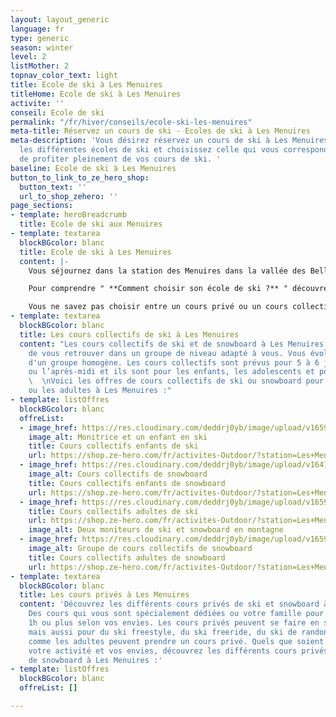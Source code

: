 ```yaml
---
layout: layout_generic
language: fr
type: generic
season: winter
level: 2
listMother: 2
topnav_color_text: light
title: Ecole de ski à Les Menuires
titleHome: Ecole de ski à Les Menuires
activite: ''
conseil: Ecole de ski
permalink: "/fr/hiver/conseils/ecole-ski-les-menuires"
meta-title: Réservez un cours de ski - Ecoles de ski à Les Menuires
meta-description: 'Vous désirez réservez un cours de ski à Les Menuires ? Découvrez
  les différentes écoles de ski et choisissez celle qui vous correspond le mieux afin
  de profiter pleinement de vos cours de ski. '
baseline: Ecole de ski à Les Menuires
button_to_link_to_ze_hero_shop:
  button_text: ''
  url_to_shop_zehero: ''
page_sections:
- template: heroBreadcrumb
  title: Ecole de ski aux Menuires
- template: textarea
  blockBGcolor: blanc
  title: Ecole de ski à Les Menuires
  content: |-
    Vous séjournez dans la station des Menuires dans la vallée des Bellevilles et vous cherchez une école de ski aux Ménuires afin de réserver un cours de ski ? Vous désirez débuter dans le ski ou le snowboard, mettre vos enfants aux ski, vous perfectionner en ski freeride ?i. Vous trouverez alors des écoles de ski au sein de la station de Val Thorens qui vous permettront de prendre des cours pour les enfants, pour les adolescents et pour les adultes.

    Pour comprendre " **Comment choisir son école de ski ?** " découvrez toutes les informations et nos conseils dans en [**cliquant ici**](/fr/hiver/conseils/choisir-ecole-de-ski) !

    Vous ne savez pas choisir entre un cours privé ou un cours collectif ? Nous vous expliquons toutes les différentes de ces cours dans notre [**page conseil**](/fr/hiver/conseils/cours-prive-cours-collectif).
- template: textarea
  blockBGcolor: blanc
  title: Les cours collectifs de ski à Les Menuires
  content: "Les cours collectifs de ski et de snowboard à Les Menuires vous permettent
    de vous retrouver dans un groupe de niveau adapté à vous. Vous évoluerez au sein
    d'un groupe homogène. Les cours collectifs sont prévus pour 5 à 6 jours le matin
    ou l’après-midi et ils sont pour les enfants, les adolescents et pour les adultes.
    \  \nVoici les offres de cours collectifs de ski ou snowboard pour les enfants
    ou les adultes à Les Menuires :"
- template: listOffres
  blockBGcolor: blanc
  offreList:
  - image_href: https://res.cloudinary.com/deddrj0yb/image/upload/v1659001433/website/winter/Claire_et_Pauline2.jpg
    image_alt: Monitrice et un enfant en ski
    title: Cours collectifs enfants de ski
    url: https://shop.ze-hero.com/fr/activites-Outdoor/?station=Les+Menuires&calessonstype=Cours+collectif&catypegenderlistsummer=Enfant&calessonsactivitytype=Ski&start-date=
  - image_href: https://res.cloudinary.com/deddrj0yb/image/upload/v1641898596/website/winter/slide-4-prosneige-cours-location-ecole-ski-snowboard_mezbdr.jpg
    image_alt: Cours collectifs de snowboard
    title: Cours collectifs enfants de snowboard
    url: https://shop.ze-hero.com/fr/activites-Outdoor/?station=Les+Menuires&calessonstype=Cours+collectif&catypegenderlistsummer=Enfant&calessonsactivitytype=Snowboard&start-date=
  - image_href: https://res.cloudinary.com/deddrj0yb/image/upload/v1659357496/website/winter/271763322_9566943013377084_2709945349720359422_n.jpg
    title: Cours collectifs adultes de ski
    url: https://shop.ze-hero.com/fr/activites-Outdoor/?station=Les+Menuires&calessonstype=Cours+collectif&catypegenderlistsummer=Adulte&calessonsactivitytype=Ski&start-date=
    image_alt: Deux moniteurs de ski et snowboard en montagne
  - image_href: https://res.cloudinary.com/deddrj0yb/image/upload/v1659357494/website/winter/272297635_9672235216181196_9157146173453775185_n.jpg
    image_alt: Groupe de cours collectifs de snowboard
    title: Cours collectifs adultes de snowboard
    url: https://shop.ze-hero.com/fr/activites-Outdoor/?station=Les+Menuires&calessonstype=Cours+collectif&catypegenderlistsummer=Adulte&calessonsactivitytype=Snowboard&start-date=
- template: textarea
  blockBGcolor: blanc
  title: Les cours privés à Les Menuires
  content: 'Découvrez les différents cours privés de ski et snowboard à Les Ménuires.
    Des cours qui vous sont spécialement dédiées ou votre famille pour une durée de
    1h ou plus selon vos envies. Les cours privés peuvent se faire en ski, en snowboard
    mais aussi pour du ski freestyle, du ski freeride, du ski de randonnée. Les enfants
    comme les adultes peuvent prendre un cours privé. Quels que soient votre niveau,
    votre activité et vos envies, découvrez les différents cours privés de ski et
    de snowboard à Les Menuires :'
- template: listOffres
  blockBGcolor: blanc
  offreList: []

---
```

